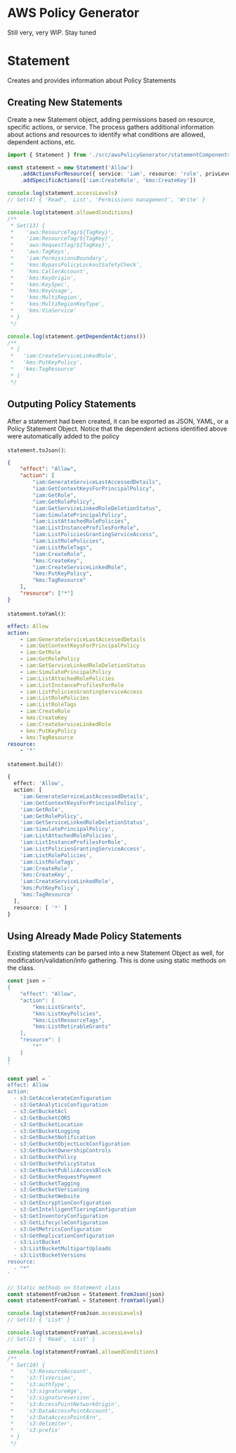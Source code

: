 # AWS Policy Generator

Still very, very WIP. Stay tuned

# Statement

Creates and provides information about Policy Statements

## Creating New Statements

Create a new Statement object, adding permissions based on resource, specific actions, or service. The process gathers additional information about actions and resources to identify what conditions are allowed, dependent actions, etc.

```typescript
import { Statement } from './src/awsPolicyGenerator/statementComponents/Statement'

const statement = new Statement('Allow')
    .addActionsForResource({ service: 'iam', resource: 'role', privLevels: ['readPrivileges', 'listPrivileges'] })
    .addSpecificActions(['iam:CreateRole', 'kms:CreateKey'])

console.log(statement.accessLevels)
// Set(4) { 'Read', 'List', 'Permissions management', 'Write' }

console.log(statement.allowedConditions)
/**
 * Set(13) {
 *    'aws:ResourceTag/${TagKey}',
 *    'iam:ResourceTag/${TagKey}',
 *    'aws:RequestTag/${TagKey}',
 *    'aws:TagKeys',
 *    'iam:PermissionsBoundary',
 *    'kms:BypassPolicyLockoutSafetyCheck',
 *    'kms:CallerAccount',
 *    'kms:KeyOrigin',
 *    'kms:KeySpec',
 *    'kms:KeyUsage',
 *    'kms:MultiRegion',
 *    'kms:MultiRegionKeyType',
 *    'kms:ViaService'
 * }
 */

console.log(statement.getDependentActions())
/**
 * [
 *   'iam:CreateServiceLinkedRole',
 *   'kms:PutKeyPolicy',
 *   'kms:TagResource'
 * ]
 */
```

## Outputing Policy Statements

After a statement had been created, it can be exported as JSON, YAML, or a Policy Statement Object. Notice that the dependent actions identified above were automatically added to the policy

`statement.toJson()`:

```json
{
    "effect": "Allow",
    "action": [
        "iam:GenerateServiceLastAccessedDetails",
        "iam:GetContextKeysForPrincipalPolicy",
        "iam:GetRole",
        "iam:GetRolePolicy",
        "iam:GetServiceLinkedRoleDeletionStatus",
        "iam:SimulatePrincipalPolicy",
        "iam:ListAttachedRolePolicies",
        "iam:ListInstanceProfilesForRole",
        "iam:ListPoliciesGrantingServiceAccess",
        "iam:ListRolePolicies",
        "iam:ListRoleTags",
        "iam:CreateRole",
        "kms:CreateKey",
        "iam:CreateServiceLinkedRole",
        "kms:PutKeyPolicy",
        "kms:TagResource"
    ],
    "resource": ["*"]
}
```

`statement.toYaml()`:

```yaml
effect: Allow
action:
    - iam:GenerateServiceLastAccessedDetails
    - iam:GetContextKeysForPrincipalPolicy
    - iam:GetRole
    - iam:GetRolePolicy
    - iam:GetServiceLinkedRoleDeletionStatus
    - iam:SimulatePrincipalPolicy
    - iam:ListAttachedRolePolicies
    - iam:ListInstanceProfilesForRole
    - iam:ListPoliciesGrantingServiceAccess
    - iam:ListRolePolicies
    - iam:ListRoleTags
    - iam:CreateRole
    - kms:CreateKey
    - iam:CreateServiceLinkedRole
    - kms:PutKeyPolicy
    - kms:TagResource
resource:
    - '*'
```

`statement.build()`:

```typescript
{
  effect: 'Allow',
  action: [
    'iam:GenerateServiceLastAccessedDetails',
    'iam:GetContextKeysForPrincipalPolicy',
    'iam:GetRole',
    'iam:GetRolePolicy',
    'iam:GetServiceLinkedRoleDeletionStatus',
    'iam:SimulatePrincipalPolicy',
    'iam:ListAttachedRolePolicies',
    'iam:ListInstanceProfilesForRole',
    'iam:ListPoliciesGrantingServiceAccess',
    'iam:ListRolePolicies',
    'iam:ListRoleTags',
    'iam:CreateRole',
    'kms:CreateKey',
    'iam:CreateServiceLinkedRole',
    'kms:PutKeyPolicy',
    'kms:TagResource'
  ],
  resource: [ '*' ]
}
```

## Using Already Made Policy Statements

Existing statements can be parsed into a new Statement Object as well, for modification/validation/info gathering. This is done using static methods on the class.

```typescript
const json = `
{
    "effect": "Allow",
    "action": [
        "kms:ListGrants",
        "kms:ListKeyPolicies",
        "kms:ListResourceTags",
        "kms:ListRetirableGrants"
    ],
    "resource": [
        "*"
    ]
}
`

const yaml = `
effect: Allow
action:
  - s3:GetAccelerateConfiguration
  - s3:GetAnalyticsConfiguration
  - s3:GetBucketAcl
  - s3:GetBucketCORS
  - s3:GetBucketLocation
  - s3:GetBucketLogging
  - s3:GetBucketNotification
  - s3:GetBucketObjectLockConfiguration
  - s3:GetBucketOwnershipControls
  - s3:GetBucketPolicy
  - s3:GetBucketPolicyStatus
  - s3:GetBucketPublicAccessBlock
  - s3:GetBucketRequestPayment
  - s3:GetBucketTagging
  - s3:GetBucketVersioning
  - s3:GetBucketWebsite
  - s3:GetEncryptionConfiguration
  - s3:GetIntelligentTieringConfiguration
  - s3:GetInventoryConfiguration
  - s3:GetLifecycleConfiguration
  - s3:GetMetricsConfiguration
  - s3:GetReplicationConfiguration
  - s3:ListBucket
  - s3:ListBucketMultipartUploads
  - s3:ListBucketVersions
resource:
  - "*"
`

// Static methods on Statement class
const statementFromJson = Statement.fromJson(json)
const statementFromYaml = Statement.fromYaml(yaml)

console.log(statementFromJson.accessLevels)
// Set(1) { 'List' }

console.log(statementFromYaml.accessLevels)
// Set(2) { 'Read', 'List' }

console.log(statementFromYaml.allowedConditions)
/**
 * Set(10) {
 *    's3:ResourceAccount',
 *    's3:TlsVersion',
 *    's3:authType',
 *    's3:signatureAge',
 *    's3:signatureversion',
 *    's3:AccessPointNetworkOrigin',
 *    's3:DataAccessPointAccount',
 *    's3:DataAccessPointArn',
 *    's3:delimiter',
 *    's3:prefix'
 * }
 */
```
